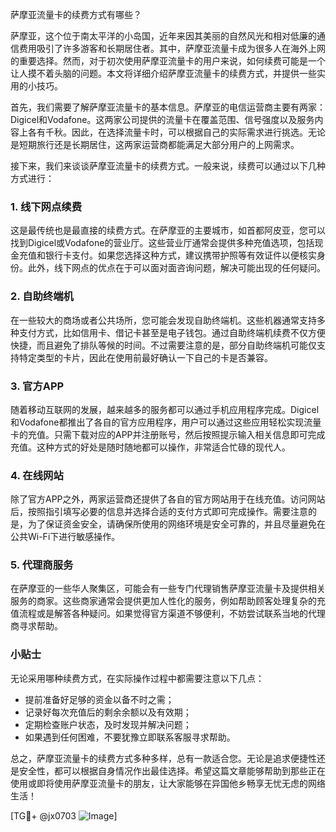 萨摩亚流量卡的续费方式有哪些？

萨摩亚，这个位于南太平洋的小岛国，近年来因其美丽的自然风光和相对低廉的通信费用吸引了许多游客和长期居住者。其中，萨摩亚流量卡成为很多人在海外上网的重要选择。然而，对于初次使用萨摩亚流量卡的用户来说，如何续费可能是一个让人摸不着头脑的问题。本文将详细介绍萨摩亚流量卡的续费方式，并提供一些实用的小技巧。

首先，我们需要了解萨摩亚流量卡的基本信息。萨摩亚的电信运营商主要有两家：Digicel和Vodafone。这两家公司提供的流量卡在覆盖范围、信号强度以及服务内容上各有千秋。因此，在选择流量卡时，可以根据自己的实际需求进行挑选。无论是短期旅行还是长期居住，这两家运营商都能满足大部分用户的上网需求。

接下来，我们来谈谈萨摩亚流量卡的续费方式。一般来说，续费可以通过以下几种方式进行：

### 1. 线下网点续费

这是最传统也是最直接的续费方式。在萨摩亚的主要城市，如首都阿皮亚，您可以找到Digicel或Vodafone的营业厅。这些营业厅通常会提供多种充值选项，包括现金充值和银行卡支付。如果您选择这种方式，建议携带护照等有效证件以便核实身份。此外，线下网点的优点在于可以面对面咨询问题，解决可能出现的任何疑问。

### 2. 自助终端机

在一些较大的商场或者公共场所，您可能会发现自助终端机。这些机器通常支持多种支付方式，比如信用卡、借记卡甚至是电子钱包。通过自助终端机续费不仅方便快捷，而且避免了排队等候的时间。不过需要注意的是，部分自助终端机可能仅支持特定类型的卡片，因此在使用前最好确认一下自己的卡是否兼容。

### 3. 官方APP

随着移动互联网的发展，越来越多的服务都可以通过手机应用程序完成。Digicel和Vodafone都推出了各自的官方应用程序，用户可以通过这些应用轻松实现流量卡的充值。只需下载对应的APP并注册账号，然后按照提示输入相关信息即可完成充值。这种方式的好处是随时随地都可以操作，非常适合忙碌的现代人。

### 4. 在线网站

除了官方APP之外，两家运营商还提供了各自的官方网站用于在线充值。访问网站后，按照指引填写必要的信息并选择合适的支付方式即可完成操作。需要注意的是，为了保证资金安全，请确保所使用的网络环境是安全可靠的，并且尽量避免在公共Wi-Fi下进行敏感操作。

### 5. 代理商服务

在萨摩亚的一些华人聚集区，可能会有一些专门代理销售萨摩亚流量卡及提供相关服务的商家。这些商家通常会提供更加人性化的服务，例如帮助顾客处理复杂的充值流程或是解答各种疑问。如果觉得官方渠道不够便利，不妨尝试联系当地的代理商寻求帮助。

### 小贴士

无论采用哪种续费方式，在实际操作过程中都需要注意以下几点：
- 提前准备好足够的资金以备不时之需；
- 记录好每次充值后的剩余余额以及有效期；
- 定期检查账户状态，及时发现并解决问题；
- 如果遇到任何困难，不要犹豫立即联系客服寻求帮助。

总之，萨摩亚流量卡的续费方式多种多样，总有一款适合您。无论是追求便捷性还是安全性，都可以根据自身情况作出最佳选择。希望这篇文章能够帮助到那些正在使用或即将使用萨摩亚流量卡的朋友，让大家能够在异国他乡畅享无忧无虑的网络生活！

[TG💪+ @jx0703 ![Image](https://github.com/user-attachments/assets/dbca1d08-cadb-493c-b0ec-ad6f7a83f270)]